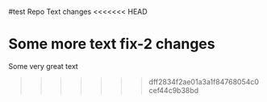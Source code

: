 #test Repo
Text changes
<<<<<<< HEAD

Some more text
fix-2 changes 
=======
Some very great text
>>>>>>> dff2834f2ae01a3a1f84768054c0cef44c9b38bd
